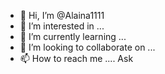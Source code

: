 - 👋 Hi, I’m @Alaina1111
- 👀 I’m interested in ...
- 🌱 I’m currently learning ...
- 💞️ I’m looking to collaborate on ...
- 📫 How to reach me .... Ask

<!---
Alaina1111/Alaina1111 is a ✨ special ✨ repository because its `README.md` (this file) appears on your GitHub profile.
You can click the Preview link to take a look at your changes.
--->
